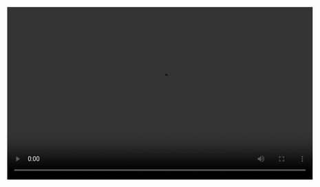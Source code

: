 <video id="my-video" class="video-js" controls data-setup="{}"  width="710" height="400" style="margin:0 auto;">
    <source src="http://web-jpg.sfcchina.com.cn/fuqueTV.mp4" type="video/mp4">		    
</video>
